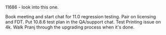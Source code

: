 11686 - look into this one.

Book meeting and start chat for 11.0 regression testing.
Pair on licensing and FDT.
Put 10.8.6 test plan in the QA/support chat.
Test Printing issue on 4k.
Walk Pranj through the upgrading process when it's done.
